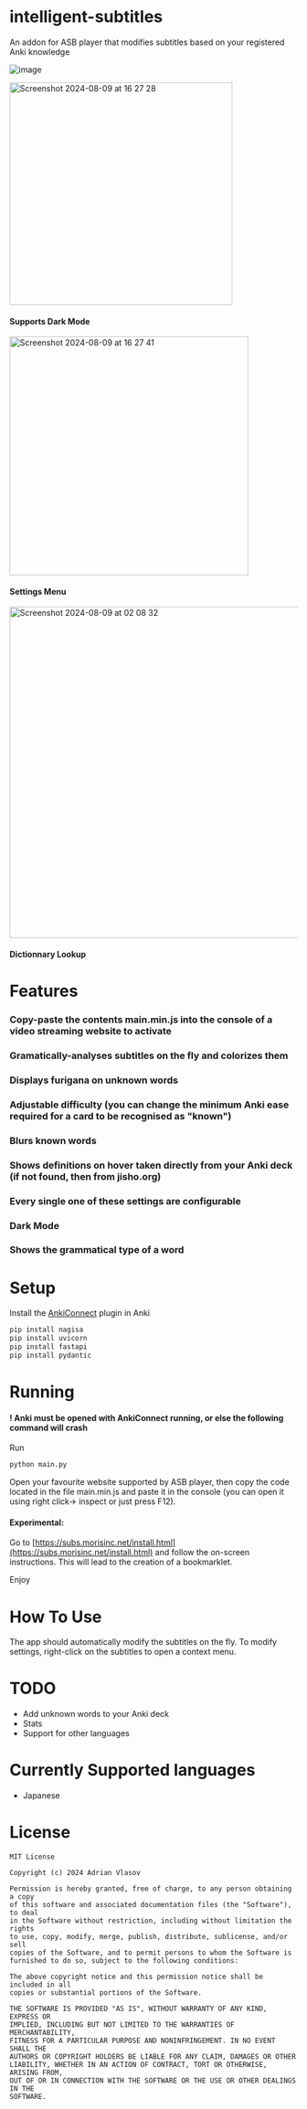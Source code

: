 # intelligent-subtitles
An addon for ASB player that modifies subtitles based on your registered Anki knowledge

![image](https://github.com/user-attachments/assets/9af2dd26-a1c5-4d66-89cb-8094739b5c1a)

<img width="390" alt="Screenshot 2024-08-09 at 16 27 28" src="https://github.com/user-attachments/assets/bc564d48-94cd-409e-a523-3076570c9e9d"> 

#### Supports Dark Mode

<img width="418" alt="Screenshot 2024-08-09 at 16 27 41" src="https://github.com/user-attachments/assets/e03125d4-6ca0-4f7e-989a-ffbd7b6fbbfb"> 

#### Settings Menu

<img width="580" alt="Screenshot 2024-08-09 at 02 08 32" src="https://github.com/user-attachments/assets/c582d750-d830-446b-a608-98c7b432c0e4"> 

#### Dictionnary Lookup


# Features
### Copy-paste the contents main.min.js into the console of a video streaming website to activate
### Gramatically-analyses subtitles on the fly and colorizes them
### Displays furigana on unknown words
### Adjustable difficulty (you can change the minimum Anki ease required for a card to be recognised as "known")
### Blurs known words
### Shows definitions on hover taken directly from your Anki deck (if not found, then from jisho.org)
### Every single one of these settings are configurable
### Dark Mode
### Shows the grammatical type of a word

# Setup
Install the [AnkiConnect](https://ankiweb.net/shared/info/2055492159) plugin in Anki
```sh
pip install nagisa
pip install uvicorn
pip install fastapi
pip install pydantic
```
# Running
#### ! Anki must be opened with AnkiConnect running, or else the following command will crash
Run
```sh
python main.py
```

Open your favourite website supported by ASB player, then copy the code located in the file main.min.js and paste it in the console (you can open it using right click-> inspect or just press F12).

#### Experimental:

Go to [https://subs.morisinc.net/install.html](https://subs.morisinc.net/install.html) and follow the on-screen instructions. This will lead to the creation of a bookmarklet. 

Enjoy

# How To Use

The app should automatically modify the subtitles on the fly. To modify settings, right-click on the subtitles to open a context menu.

# TODO

- Add unknown words to your Anki deck
- Stats
- Support for other languages

# Currently Supported languages

- Japanese

# License
```
MIT License

Copyright (c) 2024 Adrian Vlasov

Permission is hereby granted, free of charge, to any person obtaining a copy
of this software and associated documentation files (the "Software"), to deal
in the Software without restriction, including without limitation the rights
to use, copy, modify, merge, publish, distribute, sublicense, and/or sell
copies of the Software, and to permit persons to whom the Software is
furnished to do so, subject to the following conditions:

The above copyright notice and this permission notice shall be included in all
copies or substantial portions of the Software.

THE SOFTWARE IS PROVIDED "AS IS", WITHOUT WARRANTY OF ANY KIND, EXPRESS OR
IMPLIED, INCLUDING BUT NOT LIMITED TO THE WARRANTIES OF MERCHANTABILITY,
FITNESS FOR A PARTICULAR PURPOSE AND NONINFRINGEMENT. IN NO EVENT SHALL THE
AUTHORS OR COPYRIGHT HOLDERS BE LIABLE FOR ANY CLAIM, DAMAGES OR OTHER
LIABILITY, WHETHER IN AN ACTION OF CONTRACT, TORT OR OTHERWISE, ARISING FROM,
OUT OF OR IN CONNECTION WITH THE SOFTWARE OR THE USE OR OTHER DEALINGS IN THE
SOFTWARE.
```
